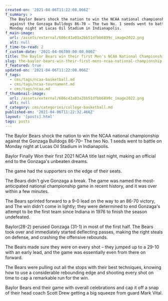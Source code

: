 ```yaml
---
created-on: '2021-04-06T11:22:08.066Z'
f_summary: >
  The Baylor Bears shock the nation to win the NCAA national championship
  against the Gonzaga Bulldogs 86-70 – The two No. 1 seeds went to battle on
  Monday night at Lucas Oil Stadium in Indianapolis.
f_main-image:
  url: /assets/external/606c43a03a2bb51dfbb6899c_image2022.png
  alt: null
f_time-to-read: 2
f_custom-date: '2021-04-06T00:00:00.000Z'
title: The Baylor Bears win their first Men's NCAA National Championship
slug: the-baylor-bears-win-their-first-mens-ncaa-national-championship
f_featured: true
updated-on: '2021-04-06T11:22:08.066Z'
f_tags:
  - cms/tags/ncaa-basketball.md
  - cms/tags/ncaa-tournament.md
  - cms/tags/ncaa.md
f_thumbnail-image:
  url: /assets/external/606c43a03a2bb51dfbb6899c_image2022.png
  alt: null
f_category: cms/categories/college-basketball.md
published-on: '2021-04-06T11:22:32.466Z'
layout: '[posts].html'
tags: posts
---
```


The Baylor Bears shock the nation to win the NCAA national championship against the Gonzaga Bulldogs 86-70– The two No. 1 seeds went to battle on Monday night at Lucas Oil Stadium in Indianapolis.

Baylor Finally Won their first 2021 NCAA title last night, making an official end to the Gonzaga's unbeaten dreams. 

The game had the supporters on the edge of their seats.

The Bears didn't give Gonzaga a break. The game was named the most-anticipated national championship game in recent history, and it was over within a few minutes.

The Bears sprinted forward to a 9-0 lead on the way to an 86-70 victory, and The win didn't come in lightly; they were determined to end Gonzaga's attempt to be the first team since Indiana in 1976 to finish the season undefeated.

Baylor(28-2) perused Gonzaga (31-1) in most of the first half. The Bears took over and immediately started deflecting passes, making the right steals on defense, and crashing the offensive rebounds. 

The Bears made sure they were on every shot – they jumped up to a 29-10 with an early lead, and the game was essentially even from there on forward. 

The Bears were pulling out all the stops with their best techniques, knowing how to use a considerable rebounding edge and shooting every shot on time to cap a remarkable run for the win.

Baylor Bears end their game with overall celebrations and cap it off a snap of their head coach Scott Drew getting a big squeeze from guard Mark Vital.

‍
